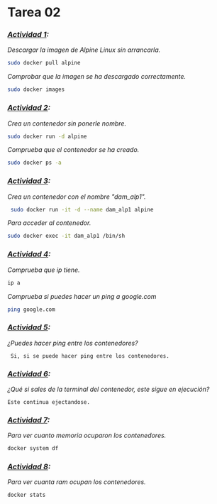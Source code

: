 # Tarea 02
### <u>*Actividad 1</u>:* 
*Descargar la imagen de Alpine Linux sin arrancarla.*
```bash
sudo docker pull alpine
```
*Comprobar que la imagen se ha descargado correctamente.*
```bash
sudo docker images
```
### <u>*Actividad 2</u>:* 
*Crea un contenedor sin ponerle nombre.* 
```bash 
sudo docker run -d alpine 
``` 
*Comprueba que el contenedor se ha creado.* 
```bash 
sudo docker ps -a 
```
### <u>*Actividad 3</u>:* 
*Crea un contenedor con el nombre "dam_alp1".* 
```bash
 sudo docker run -it -d --name dam_alp1 alpine 
```
*Para acceder al contenedor.*
```bash
sudo docker exec -it dam_alp1 /bin/sh
```
### <u>*Actividad 4</u>:*
*Comprueba que ip tiene.* 
```bash
ip a
``` 
*Comprueba si puedes hacer un ping a google.com* 
```bash
ping google.com
```

### <u>*Actividad 5</u>:*
*¿Puedes hacer ping entre los contenedores?*

` Si, si se puede hacer ping entre los contenedores.`

### <u>*Actividad 6</u>:*
*¿Qué si sales de la terminal del contenedor, este sigue en ejecución?*

`Este continua ejectandose.`

### <u>*Actividad 7</u>:*
*Para ver cuanto memoria ocuparon los contenedores.*

```bash
docker system df
```

### <u>*Actividad 8</u>:*
*Para ver cuanta ram ocupan los contenedores.*

```bash
docker stats
```






